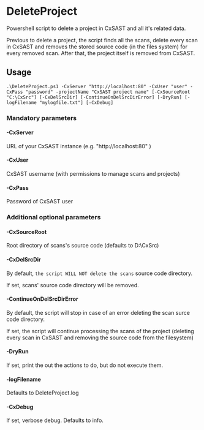 # DeleteProject
Powershell script to delete a project in CxSAST and all it's related data.

Previous to delete a project, the script finds all the scans, delete every scan in CxSAST and removes the stored source code (in the files system) for every removed scan.
After that, the project itself is removed from CxSAST.

## Usage 

   ```shell
   .\DeleteProject.ps1 -CxServer "http://localhost:80" -CxUser "user" -CxPass "password" -projectName "CxSAST project name" [-CxSourceRoot "C:\CxSrc"] [-CxDelSrcDir] [-ContinueOnDelSrcDirError] [-DryRun] [-logFilename "mylogfile.txt"] [-CxDebug]
   ```
### Mandatory parameters

#### -CxServer
URL of your CxSAST instance (e.g. "http://localhost:80" )

#### -CxUser
CxSAST username (with permissions to manage scans and projects)

#### -CxPass
Password of CxSAST user

### Additional optional parameters

#### -CxSourceRoot
Root directory of scans's source code (defaults to D:\CxSrc)

#### -CxDelSrcDir
By default, `the script WILL NOT delete the scans` source code directory.

If set, scans' source code directory will be removed.

#### -ContinueOnDelSrcDirError
By default, the script will stop in case of an error deleting the scan surce code directory.

If set, the script will continue processing the scans of the project (deleting every scan in CxSAST and removing the source code from the filesystem)

#### -DryRun
If set, print the out the actions to do, but do not execute them. 

#### -logFilename
Defaults to DeleteProject.log

#### -CxDebug
If set, verbose debug. Defaults to info.

   
